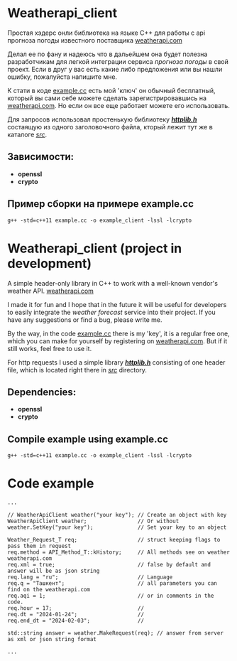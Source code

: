 # Weatherapi_client

Простая хэдерс онли библиотека на языке С++ для работы c api прогноза погоды известного поставщика [weatherapi.com](https://www.weatherapi.com)

Делал ее по фану и надеюсь что в дальейшем она будет полезна разработчикам для легкой интеграции сервиса <i>прогноза погоды</i> в свой проект.
Если в друг у вас есть какие либо предложения или вы нашли ошибку, пожалуйста напишите мне.

К стати в коде [example.cc](https://github.com/robot3human0/weatherapi/blob/main/example.cc) есть мой 'ключ' он обычный бесплатный, который вы сами себе можете сделать зарегистрировавшись на [weatherapi.com](https://www.weatherapi.com). Но если он все еще работает можете его использовать.

Для запросов использовал простенькую библиотеку [<b><i>httplib.h</i></b>](https://github.com/yhirose/cpp-httplib) состаящую из одного заголовочного файла, кторый лежит тут же в каталоге <i><u>src</i></u>.

## Зависимости:
- <b>openssl</b>
- <b>crypto</b>

## Пример сборки на примере <b>example.cc</b> <br>
`g++ -std=c++11 example.cc -o example_client -lssl -lcrypto`

# Weatherapi_client (project in development)

A simple header-only library in C++ to work with a well-known vendor's weather API. [weatherapi.com](https://www.weatherapi.com)

I made it for fun and I hope that in the future it will be useful for developers to easily integrate the <i>weather forecast</i> service into their project.
If you have any suggestions or find a bug, please write me.

By the way, in the code [example.cc](https://github.com/robot3human0/weatherapi/blob/main/example.cc) there is my 'key', it is a regular free one, which you can make for yourself by registering on [weatherapi.com](https://www.weatherapi.com). But if it still works, feel free to use it.

For http requests I used a simple library [<b><i>httplib.h</i></b>](https://github.com/yhirose/cpp-httplib) consisting of one header file, which is located right there in <i><u>src</i></u> directory.

## Dependencies:
- <b>openssl</b>
- <b>crypto</b>

## Compile example using <b>example.cc</b><br>
`g++ -std=c++11 example.cc -o example_client -lssl -lcrypto`


# Code example
```
...

// WeatherApiClient weather("your key"); // Create an object with key
WeatherApiClient weather;                // Or without
weather.SetKey("your key");              // Set your key to an object

Weather_Request_T req;                   // struct keeping flags to pass them in request
req.method = API_Method_T::kHistory;     // All methods see on weather weatherapi.com
req.xml = true;                          // false by default and answer will be as json string
req.lang = "ru";                         // Language
req.q = "Ташкент";                       // all parameters you can find on the weatherapi.com
req.aqi = 1;                             // or in comments in the code.
req.hour = 17;                           //
req.dt = "2024-01-24";                   //
req.end_dt = "2024-02-03";               //

std::string answer = weather.MakeRequest(req); // answer from server as xml or json string format

...
```